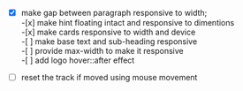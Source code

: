 -[x] make gap between paragraph responsive to width;<br /> -[x] make hint floating intact and responsive to dimentions <br /> -[x] make cards responsive to width and device <br /> -[ ] make base text and sub-heading responsive <br /> -[ ] provide max-width to make it responsive <br /> -[ ] add logo hover::after effect

-[ ] reset the track if moved using mouse movement
